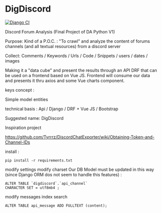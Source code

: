 # DigDiscord

[![Django CI](https://github.com/jean-charles-gibier/DigDiscord/workflows/Django%20CI/badge.svg)](https://github.com/jean-charles-gibier/DigDiscord/actions)

Discord Forum Analysis (Final Project of DA Python V1)

Purpose: Kind of a P.O.C. : "To crawl" and analyze the content of forums channels (and  all textual resources) from a discord server

Collect: Comments / Keywords / Urls / Code / Snippets / users / dates / images

Making it a "data cube" and present the results through an API DRF that can be used on a frontend based on Vue JS.
Frontend will consume our data and presents it thru axios and some Vue charts component.

keys concept :

Simple model entities

technical basis : Api / Django / DRF + Vue JS / Bootstrap

Suggested name: DigDiscord

Inspiration project

https://github.com/Tyrrrz/DiscordChatExporter/wiki/Obtaining-Token-and-Channel-IDs

install :

```
pip install -r requirements.txt
```

modify settings
modify charset
Our DB Model must be updated in this way
(since Django ORM dos not seem to handle this features) :
````
ALTER TABLE `digdiscord`.`api_channel`
CHARACTER SET = utf8mb4 ;
````
modify messages index search
```
ALTER TABLE api_message ADD FULLTEXT (content);
```
